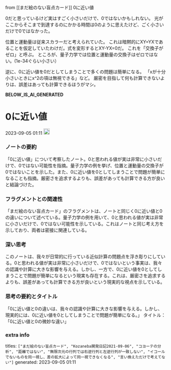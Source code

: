 
from [[まだ絵のない盲点カード]]
0に近い値

0だと思っているけど実はすごく小さいだけで、0ではないかもしれない。
光がここからそこまで到達するのにかかる時間は0のように思えたけど、ごく小さいだけで0ではなかった。

位置と運動量は従来スカラーだと考えられていた。 これは暗黙的にXY=YXであることを仮定していたわけだ。式を変形するとXY-YX=0だ。 これを「交換子がゼロ」と呼ぶ。 ところが、量子力学では位置と運動量の交換子はゼロではない。(1e-34ぐらい小さい）

逆に、0に近い値を0だとしてしまうことで多くの問題は簡単になる。 「xが十分小さいときにx^2の項は無視できる」など。 厳密を目指して何も計算できないよりは、誤差はあっても計算できるほうがマシ。

__BELOW_IS_AI_GENERATED__
# 0に近い値
 2023-09-05 01:11 <img src='https://scrapbox.io/api/pages/nishio/omni/icon' alt='omni.icon' height="19.5"/>
### ノートの要約
「0に近い値」について考察したノート。0と思われる値が実は非常に小さいだけで、0ではない可能性を指摘。量子力学の例を挙げ、位置と運動量の交換子が0ではないことを示した。また、0に近い値を0としてしまうことで問題が簡単になることも指摘。厳密さを追求するよりも、誤差があっても計算できる方が良いと結論づけた。

### フラグメントとの関連性
「まだ絵のない盲点カード」のフラグメントは、ノートと同じく0に近い値と0の違いについて述べている。量子力学の例を用いて、0と思われる値が実は非常に小さいだけで、0ではない可能性を示している。これはノートと同じ考え方を示しており、両者は密接に関連している。

### 深い思考
このノートは、我々が日常的に行っている近似計算の問題点を浮き彫りにしている。0と思われる値が実は非常に小さいだけで、0ではないという事実は、我々の認識や計算に大きな影響を与える。しかし、一方で、0に近い値を0としてしまうことで問題が簡単になるという現実も存在する。これは、厳密さを追求するよりも、誤差があっても計算できる方が良いという現実的な視点を示している。

### 思考の要約とタイトル
「0に近い値と0の違いは、我々の認識や計算に大きな影響を与える。しかし、現実的には、0に近い値を0としてしまうことで問題が簡単になる。」
タイトル：「0に近い値と0の微妙な違い」

### extra info
titles: `["まだ絵のない盲点カード", "Kozaneba開発日記2021-09-06", "コヨーテの分析", "距離ではない", "無限次元の行列では右逆行列と左逆行列が一致しない", "イコールでないものを同一視し、差の拡大によって同一視できなくなる", "言い換えただけで考えてない"]`
generated: 2023-09-05 01:11